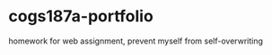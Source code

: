cogs187a-portfolio
==================

homework for web assignment, prevent myself from self-overwriting
